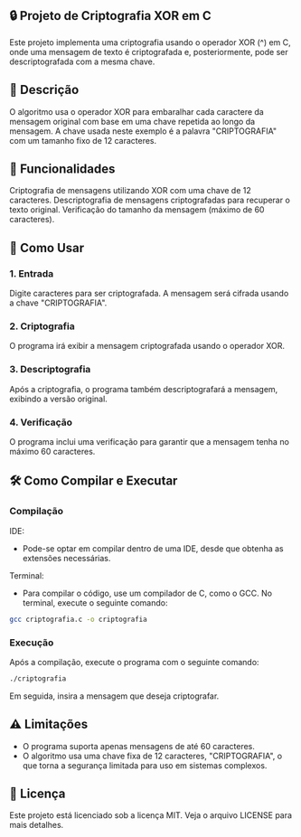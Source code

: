 ## 🔒 Projeto de Criptografia XOR em C

Este projeto implementa uma criptografia usando o operador XOR (^) em C, onde uma mensagem de texto é criptografada e, posteriormente, pode ser descriptografada com a mesma chave.

## 📜 Descrição

O algoritmo usa o operador XOR para embaralhar cada caractere da mensagem original com base em uma chave repetida ao longo da mensagem. A chave usada neste exemplo é a palavra "CRIPTOGRAFIA" com um tamanho fixo de 12 caracteres.

## 🚀 Funcionalidades

Criptografia de mensagens utilizando XOR com uma chave de 12 caracteres.
Descriptografia de mensagens criptografadas para recuperar o texto original.
Verificação do tamanho da mensagem (máximo de 60 caracteres).

## 📝 Como Usar

### 1. Entrada

Digite caracteres para ser criptografada. A mensagem será cifrada usando a chave "CRIPTOGRAFIA".

### 2. Criptografia

O programa irá exibir a mensagem criptografada usando o operador XOR.

### 3. Descriptografia

Após a criptografia, o programa também descriptografará a mensagem, exibindo a versão original.

### 4. Verificação

O programa inclui uma verificação para garantir que a mensagem tenha no máximo 60 caracteres.

## 🛠️ Como Compilar e Executar

### Compilação

IDE:

- Pode-se optar em compilar dentro de uma IDE, desde que obtenha as extensões necessárias.

Terminal:

- Para compilar o código, use um compilador de C, como o GCC. No terminal, execute o seguinte comando:

```bash
gcc criptografia.c -o criptografia
```

### Execução
Após a compilação, execute o programa com o seguinte comando:

```bash
./criptografia
```

Em seguida, insira a mensagem que deseja criptografar.

## ⚠️ Limitações

- O programa suporta apenas mensagens de até 60 caracteres.
- O algoritmo usa uma chave fixa de 12 caracteres, "CRIPTOGRAFIA", o que torna a segurança limitada para uso em sistemas complexos.

## 📄 Licença

Este projeto está licenciado sob a licença MIT. Veja o arquivo LICENSE para mais detalhes.




